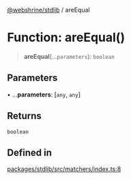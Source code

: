 [@webshrine/stdlib](../globals.md) / areEqual

# Function: areEqual()

> **areEqual**(...`parameters`): `boolean`

## Parameters

• ...**parameters**: [`any`, `any`]

## Returns

`boolean`

## Defined in

[packages/stdlib/src/matchers/index.ts:8](https://github.com/webshrine/webshrine/blob/8cedc3f2efca3108f17475a5ce8404715d0d24a5/packages/stdlib/src/matchers/index.ts#L8)
